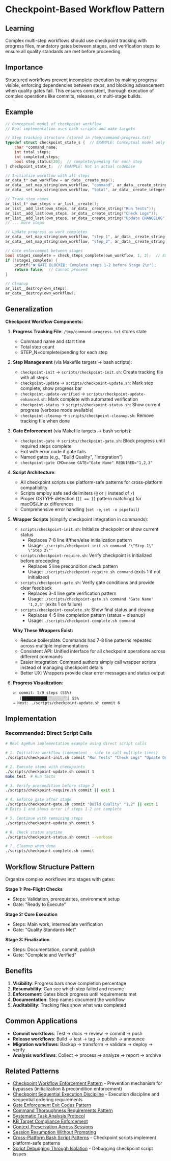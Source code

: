 # Checkpoint-Based Workflow Pattern

## Learning
Complex multi-step workflows should use checkpoint tracking with progress files, mandatory gates between stages, and verification steps to ensure all quality standards are met before proceeding.

## Importance
Structured workflows prevent incomplete execution by making progress visible, enforcing dependencies between steps, and blocking advancement when quality gates fail. This ensures consistent, thorough execution of complex operations like commits, releases, or multi-stage builds.

## Example
```c
// Conceptual model of checkpoint workflow
// Real implementation uses bash scripts and make targets

// Step tracking structure (stored in /tmp/command-progress.txt)
typedef struct checkpoint_state_s {  // EXAMPLE: Conceptual model only
    char *command_name;
    int total_steps;
    int completed_steps;
    bool step_status[20];  // complete/pending for each step
} checkpoint_state_t;  // EXAMPLE: Not in actual codebase

// Initialize workflow with all steps
ar_data_t* own_workflow = ar_data__create_map();
ar_data__set_map_string(own_workflow, "command", ar_data__create_string("commit"));
ar_data__set_map_string(own_workflow, "total", ar_data__create_integer(9));

// Track step names
ar_list_t* own_steps = ar_list__create();
ar_list__add_last(own_steps, ar_data__create_string("Run Tests"));
ar_list__add_last(own_steps, ar_data__create_string("Check Logs"));
ar_list__add_last(own_steps, ar_data__create_string("Update CHANGELOG"));
// ... more steps

// Update progress as work completes
ar_data__set_map_string(own_workflow, "step_1", ar_data__create_string("complete"));
ar_data__set_map_string(own_workflow, "step_2", ar_data__create_string("complete"));

// Gate enforcement between stages
bool stage1_complete = check_steps_complete(own_workflow, 1, 2);  // EXAMPLE: Hypothetical function
if (!stage1_complete) {
    printf("❌ GATE BLOCKED: Complete steps 1-2 before Stage 2\n");
    return false;  // Cannot proceed
}

// Cleanup
ar_list__destroy(own_steps);
ar_data__destroy(own_workflow);
```

## Generalization
**Checkpoint Workflow Components:**

1. **Progress Tracking File**: `/tmp/command-progress.txt` stores state
   - Command name and start time
   - Total step count
   - STEP_N=complete/pending for each step

2. **Step Management** (via Makefile targets → bash scripts):
   - `checkpoint-init` → `scripts/checkpoint-init.sh`: Create tracking file with all steps
   - `checkpoint-update` → `scripts/checkpoint-update.sh`: Mark step complete, show progress bar
   - `checkpoint-update-verified` → `scripts/checkpoint-update-enhanced.sh`: Mark complete with automated verification
   - `checkpoint-status` → `scripts/checkpoint-status.sh`: Show current progress (verbose mode available)
   - `checkpoint-cleanup` → `scripts/checkpoint-cleanup.sh`: Remove tracking file when done

3. **Gate Enforcement** (via Makefile targets → bash scripts):
   - `checkpoint-gate` → `scripts/checkpoint-gate.sh`: Block progress until required steps complete
   - Exit with error code if gate fails
   - Named gates (e.g., "Build Quality", "Integration")
   - `checkpoint-gate CMD=name GATE="Gate Name" REQUIRED="1,2,3"`

4. **Script Architecture**:
   - All checkpoint scripts use platform-safe patterns for cross-platform compatibility
   - Scripts employ safe sed delimiters (`@` or `|` instead of `/`)
   - Proper OSTYPE detection (`[[ == ]]` pattern matching) for macOS/Linux differences
   - Comprehensive error handling (`set -e`, `set -o pipefail`)

5. **Wrapper Scripts** (simplify checkpoint integration in commands):
   - `scripts/checkpoint-init.sh`: Initialize checkpoint or show current status
     - Replaces 7-8 line if/then/else initialization pattern
     - Usage: `./scripts/checkpoint-init.sh command '\"Step 1\" \"Step 2\"'`
   - `scripts/checkpoint-require.sh`: Verify checkpoint is initialized before proceeding
     - Replaces 5 line precondition check pattern
     - Usage: `./scripts/checkpoint-require.sh command` (exits 1 if not initialized)
   - `scripts/checkpoint-gate.sh`: Verify gate conditions and provide clear feedback
     - Replaces 3-4 line gate verification pattern
     - Usage: `./scripts/checkpoint-gate.sh command 'Gate Name' '1,2,3'` (exits 1 on failure)
   - `scripts/checkpoint-complete.sh`: Show final status and cleanup
     - Replaces 4-5 line completion pattern (status + cleanup)
     - Usage: `./scripts/checkpoint-complete.sh command`

   **Why These Wrappers Exist:**
   - Reduce boilerplate: Commands had 7-8 line patterns repeated across multiple implementations
   - Consistent API: Unified interface for all checkpoint operations across different commands
   - Easier integration: Command authors simply call wrapper scripts instead of managing checkpoint details
   - Better UX: Wrappers provide clear error messages and status output

6. **Progress Visualization**:
   ```
   📈 commit: 5/9 steps (55%)
      [███████████░░░░░░░░░] 55%
   → Next: ./scripts/checkpoint-update.sh commit 6
   ```

## Implementation

### Recommended: Direct Script Calls
```bash
# Real AgeRun implementation example using direct script calls

# 1. Initialize workflow (idempotent - safe to call multiple times)
./scripts/checkpoint-init.sh commit "Run Tests" "Check Logs" "Update Docs" "Update TODO" "Update CHANGELOG" "Review Changes" "Stage Files" "Create Commit" "Push and Verify"

# 2. Execute steps with checkpoints
./scripts/checkpoint-update.sh commit 1
make test  # Run tests

# 3. Verify precondition before stage 2
./scripts/checkpoint-require.sh commit || exit 1

# 4. Enforce gate after stage
./scripts/checkpoint-gate.sh commit "Build Quality" "1,2" || exit 1
# Exits 1 and shows error if steps 1-2 not complete

# 5. Continue with remaining steps
./scripts/checkpoint-update.sh commit 5

# 6. Check status anytime
./scripts/checkpoint-status.sh commit --verbose

# 7. Cleanup when done
./scripts/checkpoint-complete.sh commit
```

## Workflow Structure Pattern
Organize complex workflows into stages with gates:

**Stage 1: Pre-Flight Checks**
- Steps: Validation, prerequisites, environment setup
- Gate: "Ready to Execute"

**Stage 2: Core Execution**
- Steps: Main work, intermediate verification
- Gate: "Quality Standards Met"

**Stage 3: Finalization**
- Steps: Documentation, commit, publish
- Gate: "Complete and Verified"

## Benefits
1. **Visibility**: Progress bars show completion percentage
2. **Resumability**: Can see which step failed and resume
3. **Enforcement**: Gates block progress until requirements met
4. **Documentation**: Step names document the workflow
5. **Auditability**: Tracking files show what was completed

## Common Applications
- **Commit workflows**: Test → docs → review → commit → push
- **Release workflows**: Build → test → tag → publish → announce
- **Migration workflows**: Backup → transform → validate → deploy → verify
- **Analysis workflows**: Collect → process → analyze → report → archive

## Related Patterns
- [Checkpoint Workflow Enforcement Pattern](checkpoint-workflow-enforcement-pattern.md) - Prevention mechanism for bypasses (initialization & precondition enforcement)
- [Checkpoint Sequential Execution Discipline](checkpoint-sequential-execution-discipline.md) - Execution discipline and sequential ordering requirements
- [Gate Enforcement Exit Codes Pattern](gate-enforcement-exit-codes-pattern.md)
- [Command Thoroughness Requirements Pattern](command-thoroughness-requirements-pattern.md)
- [Systematic Task Analysis Protocol](systematic-task-analysis-protocol.md)
- [KB Target Compliance Enforcement](kb-target-compliance-enforcement.md)
- [Context Preservation Across Sessions](context-preservation-across-sessions.md)
- [Session Resumption Without Prompting](session-resumption-without-prompting.md)
- [Cross-Platform Bash Script Patterns](cross-platform-bash-script-patterns.md) - Checkpoint scripts implement platform-safe patterns
- [Script Debugging Through Isolation](script-debugging-through-isolation.md) - Debugging checkpoint script issues
